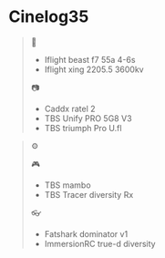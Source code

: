 # Cinelog35

>:wrench:
>
>- Iflight beast f7 55a 4-6s
>- Iflight xing 2205.5 3600kv
>
>:camera:
>- Caddx ratel 2
>- TBS Unify PRO 5G8 V3
>- TBS triumph Pro U.fl

>:gear: 
>
>:video_game:
>- TBS mambo
>- TBS Tracer diversity Rx
>
>:eyeglasses:
>- Fatshark dominator v1
>- ImmersionRC true-d diversity